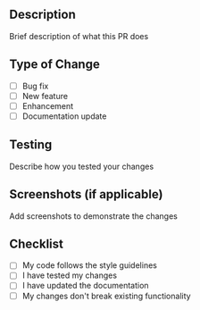 ## Description
Brief description of what this PR does

## Type of Change
- [ ] Bug fix
- [ ] New feature
- [ ] Enhancement
- [ ] Documentation update

## Testing
Describe how you tested your changes

## Screenshots (if applicable)
Add screenshots to demonstrate the changes

## Checklist
- [ ] My code follows the style guidelines
- [ ] I have tested my changes
- [ ] I have updated the documentation
- [ ] My changes don't break existing functionality
